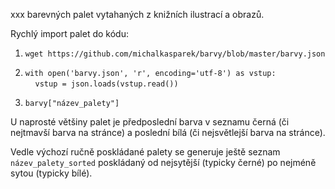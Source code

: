 xxx barevných palet vytahaných z knižních ilustrací a obrazů.
 
 Rychlý import palet do kódu:
 
1. ```wget https://github.com/michalkasparek/barvy/blob/master/barvy.json```

2. ```with open('barvy.json', 'r', encoding='utf-8') as vstup:```  
$~~~~$```vstup = json.loads(vstup.read())```

3. ```barvy["název_palety"]```

U naprosté většiny palet je předposlední barva v seznamu černá (či nejtmavší barva na stránce) a poslední bílá (či nejsvětlejší barva na stránce).

Vedle výchozí ručně poskládané palety se generuje ještě seznam ```název_palety_sorted``` poskládaný od nejsytější (typicky černé) po nejméně sytou (typicky bílé).

